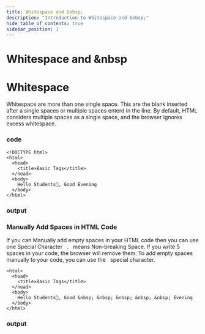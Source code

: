 ```yaml
---
title: Whitespace and &nbsp;
description: "Introduction to Whitespace and &nbsp;"
hide_table_of_contents: true
sidebar_position: 1
---
```


# Whitespace and &nbsp

# Whitespace
Whitespace are more than one single space. This are the blank inserted after a single spaces or multiple spaces enterd in the line. By default, HTML considers multiple spaces as a single space, and the browser ignores excess whitespace.

### code

```
<!DOCTYPE html>
<html>
  <head>
    <title>Basic Tags</title>
  </head>
  <body>
    Hello Students👋, Good Evening
  </body>
</html>
```

### output

### Manually Add Spaces in HTML Code

If you can Manually add empty spaces in your HTML code then you can use one Special Character &nbsp; . &nbsp; means Non-breaking Space. If you write 5 spaces in your code, the browser will remove them. To add empty spaces manually to your code, you can use the &nbsp; special character.

```<!DOCTYPE html>
<html>
  <head>
    <title>Basic Tags</title>
  </head>
  <body>
    Hello Students👋, Good &nbsp; &nbsp; &nbsp; &nbsp; &nbsp; Evening
  </body>
</html>
```

### output
